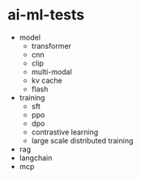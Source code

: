 # ai-ml-tests

- model
    - transformer
    - cnn
    - clip
    - multi-modal
    - kv cache
    - flash
- training
    - sft
    - ppo
    - dpo
    - contrastive learning
    - large scale distributed training
- rag
- langchain
- mcp
